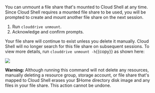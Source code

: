 You can unmount a file share that's mounted to Cloud Shell at any time. Since Cloud Shell requires a mounted file share to be used, you will be prompted to create and mount another file share on the next session.

1. Run `clouddrive unmount`.
2. Acknowledge and confirm prompts.

Your file share will continue to exist unless you delete it manually. Cloud Shell will no longer search for this file share on subsequent sessions. To view more details, run `clouddrive unmount -h`{{copy}} as shown here:

![](https://github.com/fenago/katacoda-scenarios/raw/master/azure-functions/persist-files-azure-shell/steps/7/1.png)

**Warning:** Although running this command will not delete any resources, manually deleting a resource group, storage account, or file share that's mapped to Cloud Shell erases your $Home directory disk image and any files in your file share. This action cannot be undone.